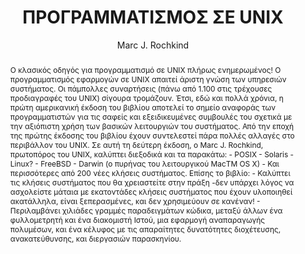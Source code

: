 ---
abstract: 'Ο κλασικός οδηγός για προγραμματισμό σε UNIX πλήρως ενημερωμένος! Ο προγραμματισμός
  εφαρμογών σε UNIX απαιτεί άριστη γνώση των υπηρεσιών συστήματος. Οι πάμπολλες συναρτήσεις
  (πάνω από 1.100 στις τρέχουσες προδιαγραφές του UNIX) σίγουρα τρομάζουν. Έτσι, εδώ
  και πολλά χρόνια, η πρώτη αμερικανική έκδοση του βιβλίου αποτελεί το σημείο αναφοράς
  των προγραμματιστών για τις σαφείς και εξειδικευμένες συμβουλές του σχετικά με την
  αξιόπιστη χρήση των βασικών λειτουργιών του συστήματος. Από την εποχή της πρώτης
  έκδοσης του βιβλίου έχουν συντελεστεί πάρα πολλές αλλαγές στο περιβάλλον του UNIX.
  Σε αυτή τη δεύτερη έκδοση, ο Marc J. Rochkind, πρωτοπόρος του UNIX, καλύπτει διεξοδικά
  και τα παρακάτω: - POSIX - Solaris - Linux? - FreeBSD - Darwin (o πυρήνας του λειτουργικού
  MacΤΜ OS X) - Και περισσότερες από 200 νέες κλήσεις συστήματος. Επίσης το βιβλίο:
  - Καλύπτει τις κλήσεις συστήματος που θα χρειαστείτε στην πράξη -δεν υπάρχει λόγος
  να ασχολείστε μάταια με εκατοντάδες κλήσεις συστήματος που έχουν υλοποιηθεί ακατάλληλα,
  είναι ξεπερασμένες, και δεν χρησιμεύουν σε κανέναν! - Περιλαμβάνει χιλιάδες γραμμές
  παραδειγμάτων κώδικα, μεταξύ άλλων ένα φυλλομετρητή και ένα διακομιστή Ιστού, μια
  εφαρμογή αναπαραγωγής πολυμέσων, και ένα κέλυφος με τις απαραίτητες δυνατότητες
  διοχέτευσης, ανακατεύθυνσης, και διεργασιών παρασκηνίου.'
author: Marc J. Rochkind
cover: https://static.eudoxus.gr/books/preview/63/cover-13863.jpg
edition: 2η
eudoxusid: '13863'
isbn: 978-960-461-084-6
layout: bibtex
num_pages: '768'
publisher: ΕΚΔΟΣΕΙΣ ΚΛΕΙΔΑΡΙΘΜΟΣ ΕΠΕ
ref: isbn_978_960_461_084_6
title: ΠΡΟΓΡΑΜΜΑΤΙΣΜΟΣ ΣΕ UNIX
year: '2007'
---